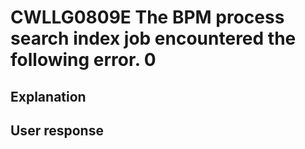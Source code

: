 # CWLLG0809E The BPM process search index job encountered the following error.  0

## Explanation

## User response